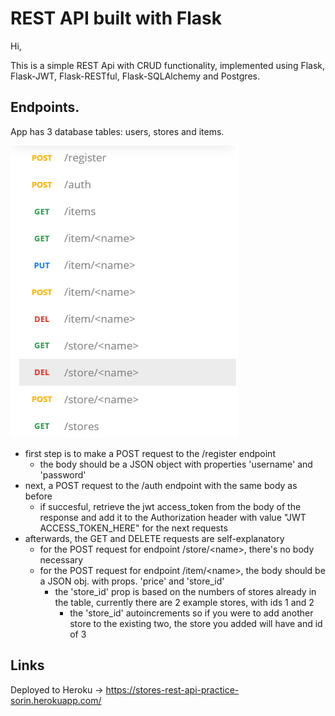 # REST API built with Flask

Hi, 

This is a simple REST Api with CRUD functionality, implemented using Flask, Flask-JWT, Flask-RESTful, Flask-SQLAlchemy and Postgres. 

## Endpoints. 
App has 3 database tables: users, stores and items. 

![postman pic](https://github.com/soringherghisan/REST-API-FLASK_1/blob/master/postman.png?raw=true)

- first step is to make a POST request to the /register endpoint
  - the body should be a JSON object with properties 'username' and 'password'
- next, a POST request to the /auth endpoint with the same body as before 
  - if succesful, retrieve the jwt access_token from the body of the response and add it to the Authorization header with value "JWT ACCESS_TOKEN_HERE" for the next requests 
- afterwards, the GET and DELETE requests are self-explanatory
  - for the POST request for endpoint /store/\<name>, there's no body necessary
  - for the POST request for endpoint /item/\<name>, the body should be a JSON obj. with props. 'price' and 'store_id'
    - the 'store_id' prop is based on the numbers of stores already in the table, currently there are 2 example stores, with ids 1 and 2
      - the 'store_id' autoincrements so if you were to add another store to the existing two, the store you added will have and id of 3



## Links
Deployed to Heroku -> https://stores-rest-api-practice-sorin.herokuapp.com/
